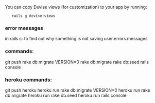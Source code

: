 You can copy Devise views (for customization) to your app by running:

       rails g devise:views

### error messages
in rails c:  to find out why something is not saving 
 user.errors.messages

### commands:
git push 
rake db:migrate VERSION=0
rake db:migrate
rake db:seed 
rails console 

### heroku commands: 
git push heroku
heroku run rake db:migrate VERSION=0
heroku run rake db:migrate
heroku run rake db:seed 
heroku run rails console 
